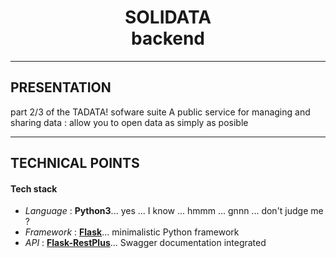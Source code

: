 <h1 align=center>  SOLIDATA <br> backend</h1>


-------
## PRESENTATION

part 2/3 of the TADATA! sofware suite 
A public service for managing and sharing data : allow you to open data as simply as posible


------

## TECHNICAL POINTS

#### Tech stack
- _Language_  : **Python3**... yes ... I know ... hmmm ... gnnn ... don't judge me ?
- _Framework_ : **[Flask](http://flask.pocoo.org/)**... minimalistic Python framework
- _API_       : **[Flask-RestPlus](http://flask-restplus.readthedocs.io/en/stable/)**... Swagger documentation integrated
